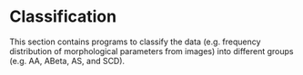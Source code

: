 # Classification

This section contains programs to classify the data (e.g. frequency distribution of morphological parameters from images) into different groups (e.g. AA, ABeta, AS, and SCD). 

